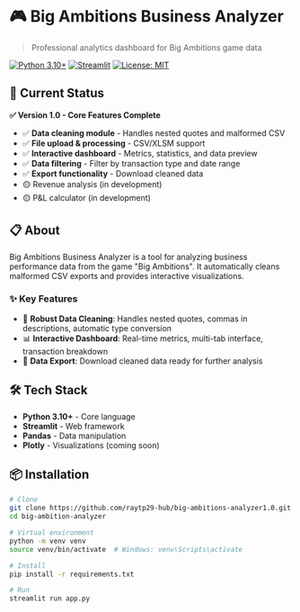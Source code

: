 # 🎮 Big Ambitions Business Analyzer

> Professional analytics dashboard for Big Ambitions game data

[![Python 3.10+](https://img.shields.io/badge/python-3.10+-blue.svg)](https://www.python.org/downloads/)
[![Streamlit](https://img.shields.io/badge/streamlit-1.28+-red.svg)](https://streamlit.io)
[![License: MIT](https://img.shields.io/badge/License-MIT-yellow.svg)](https://opensource.org/licenses/MIT)

## 🚀 Current Status

**✅ Version 1.0 - Core Features Complete**

- ✅ **Data cleaning module** - Handles nested quotes and malformed CSV
- ✅ **File upload & processing** - CSV/XLSM support
- ✅ **Interactive dashboard** - Metrics, statistics, and data preview
- ✅ **Data filtering** - Filter by transaction type and date range
- ✅ **Export functionality** - Download cleaned data
- 🟡 Revenue analysis (in development)
- 🟡 P&L calculator (in development)

## 📋 About

Big Ambitions Business Analyzer is a tool for analyzing business performance data from the game "Big Ambitions". It automatically cleans malformed CSV exports and provides interactive visualizations.

### ✨ Key Features

- 🔧 **Robust Data Cleaning**: Handles nested quotes, commas in descriptions, automatic type conversion
- 📊 **Interactive Dashboard**: Real-time metrics, multi-tab interface, transaction breakdown
- 💾 **Data Export**: Download cleaned data ready for further analysis

## 🛠️ Tech Stack

- **Python 3.10+** - Core language
- **Streamlit** - Web framework
- **Pandas** - Data manipulation
- **Plotly** - Visualizations (coming soon)

## 📦 Installation
```bash
# Clone
git clone https://github.com/raytp29-hub/big-ambitions-analyzer1.0.git
cd big-ambition-analyzer

# Virtual environment
python -m venv venv
source venv/bin/activate  # Windows: venv\Scripts\activate

# Install
pip install -r requirements.txt

# Run
streamlit run app.py